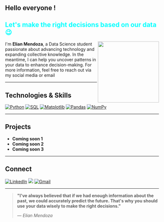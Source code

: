 ## Hello everyone !
<h2 style="color: #00FFFF;">Let's make the right decisions based on our data 😉

</h2>
<img align="right" src="https://media.giphy.com/media/UJ5I7921pAOEU/giphy.gif?cid=790b7611ossuqoyt9af4n881y139qvongycfg7u06ln8lu07&ep=v1_gifs_search&rid=giphy.gif&ct=g" width="200">


I'm **Elian Mendoza**, a Data Science student passionate about advancing technology and expanding collective knowledge. In the meantime, I can help you uncover patterns in your data to enhance decision-making. For more information, feel free to reach out via my social media or email

---

## Technologies & Skills

[![Python](https://img.shields.io/badge/Python-3776AB?style=flat-square&logo=python&logoColor=white)](https://www.python.org)
[![SQL](https://img.shields.io/badge/SQL-4479A1?style=flat-square&logo=mysql&logoColor=white)](https://www.mysql.com)
[![Matplotlib](https://img.shields.io/badge/Matplotlib-FF6F61?style=flat-square&logo=matplotlib&logoColor=white)](https://matplotlib.org)
[![Pandas](https://img.shields.io/badge/Pandas-150458?style=flat-square&logo=pandas&logoColor=white)](https://pandas.pydata.org)
[![NumPy](https://img.shields.io/badge/NumPy-013243?style=flat-square&logo=numpy&logoColor=white)](https://numpy.org)

---

## Projects

- **Coming soon 1** 
- **Coming soon 2** 
- **Coming soon 3** 

---

## Connect

[![LinkedIn](https://img.shields.io/badge/LinkedIn-0A84FF?style=for-the-badge&logo=linkedin&logoColor=white)](https://www.linkedin.com/in/elian-mendoza-264a59173/)
[![](https://img.shields.io/badge/X-0A84FF?style=for-the-badge&logo=x&logoColor=white)](https://x.com/ElianMendozarz)
[![Gmail](https://img.shields.io/badge/Gmail-0A84FF?style=for-the-badge&logo=gmail&logoColor=white)](mailto:elianmendozar18@gmail.com)




---
> **"I've always believed that if we had enough information about the past, we could accurately predict the future. That's why you should use your data wisely to make the right decisions."**
> 
> — *Elian Mendoza*

